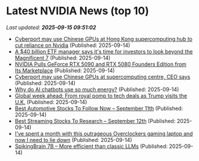 # Latest NVIDIA News (top 10)
_Last updated: **2025-09-15 09:51:02**_

- [Cyberport may use Chinese GPUs at Hong Kong supercomputing hub to cut reliance on Nvidia](https://finance.yahoo.com/news/cyberport-may-chinese-gpus-hong-093000621.html) (Published: 2025-09-14)
- [A $40 billion ETF manager says it's time for investors to look beyond the Magnificent 7](https://www.businessinsider.com/magnificent-7-stocks-investing-advice-tech-diversify-paceretfs-stock-market-2025-9) (Published: 2025-09-14)
- [NVIDIA Pulls GeForce RTX 5090 and RTX 5080 Founders Edition from Its Marketplace](https://www.techpowerup.com/340982/nvidia-pulls-geforce-rtx-5090-and-rtx-5080-founders-edition-from-its-marketplace) (Published: 2025-09-14)
- [Cyberport may use Chinese GPUs at supercomputing centre, CEO says](https://biztoc.com/x/3a7f2f86312e5bbc) (Published: 2025-09-14)
- [Why do AI chatbots use so much energy?](https://www.livescience.com/technology/artificial-intelligence/why-do-ai-chatbots-use-so-much-energy) (Published: 2025-09-14)
- [Global week ahead: From royal pomp to tech deals as Trump visits the U.K.](https://www.cnbc.com/2025/09/14/global-week-ahead-from-royals-to-tech-deals-as-trump-visits-uk.html) (Published: 2025-09-14)
- [Best Automotive Stocks To Follow Now – September 11th](https://www.etfdailynews.com/2025/09/14/best-automotive-stocks-to-follow-now-september-11th/) (Published: 2025-09-14)
- [Best Streaming Stocks To Research – September 12th](https://www.etfdailynews.com/2025/09/14/best-streaming-stocks-to-research-september-12th/) (Published: 2025-09-14)
- [I've spent a month with this outrageous Overclockers gaming laptop and now I need to lie down](https://www.creativebloq.com/tech/laptops/ive-spent-a-month-with-this-outrageous-overclockers-gaming-laptop-and-now-i-need-to-lie-down) (Published: 2025-09-14)
- [SpikingBrain 7B – More efficient than classic LLMs](https://github.com/BICLab/SpikingBrain-7B) (Published: 2025-09-14)
